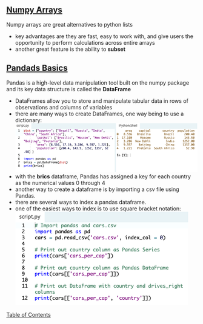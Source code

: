 ## [Numpy Arrays](https://www.learnpython.org/en/Numpy_Arrays)

Numpy arrays are great alternatives to python lists
- key advantages are they are fast, easy to work with, and give users the opportunity to perform calculations across entire arrays
- another great feature is the ability to **subset**

## [Pandads Basics](https://www.learnpython.org/en/Pandas_Basics)

Pandas is a high-level data manipulation tool built on the numpy package and its key data structure is called the **DataFrame**
- DataFrames allow you to store and manipulate tabular data in rows of observations and columns of variables
- there are many ways to create DataFrames, one way being to use a dictionary:
![data frame dictionary](img/dict_dataframe.png)
- with the **brics** dataframe, Pandas has assigned a key for each country as the numerical values 0 through 4
- another way to create a dataframe is by importing a csv file using Pandas.
- there are several ways to index a pandas dataframe. 
- one of the easiest  ways to index is to use square bracket notation:
![index data frame](img/idx_dataframe.png)

[Table of Contents](../README.md)

